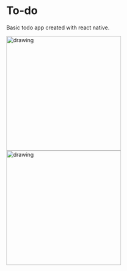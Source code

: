 # To-do

Basic todo app created with react native.


<img src="https://github.com/user-attachments/assets/546154df-a981-406a-ae3b-013aa9731922" alt="drawing" width="300"/>
<img src="https://github.com/user-attachments/assets/20521ac3-8a49-4c99-bd15-139da075b2ac" alt="drawing" width="300"/>

